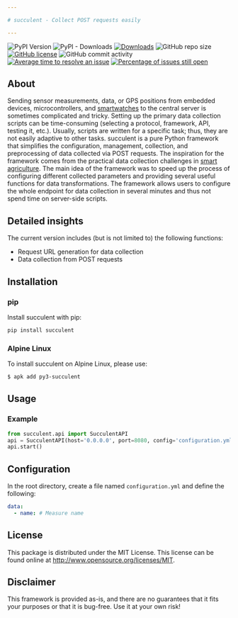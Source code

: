 ```yaml
---

# succulent - Collect POST requests easily

---
```

![PyPI Version](https://img.shields.io/pypi/v/succulent.svg)
![PyPI - Downloads](https://img.shields.io/pypi/dm/succulent.svg)
[![Downloads](https://pepy.tech/badge/succulent)](https://pepy.tech/project/succulent)
![GitHub repo size](https://img.shields.io/github/repo-size/firefly-cpp/succulent?style=flat-square)
[![GitHub license](https://img.shields.io/github/license/firefly-cpp/succulent.svg)](https://github.com/firefly-cpp/succulent/blob/master/LICENSE)
![GitHub commit activity](https://img.shields.io/github/commit-activity/w/firefly-cpp/succulent.svg)
[![Average time to resolve an issue](http://isitmaintained.com/badge/resolution/firefly-cpp/succulent.svg)](http://isitmaintained.com/project/firefly-cpp/succulent "Average time to resolve an issue")
[![Percentage of issues still open](http://isitmaintained.com/badge/open/firefly-cpp/succulent.svg)](http://isitmaintained.com/project/firefly-cpp/succulent "Percentage of issues still open")

## About

Sending sensor measurements, data, or GPS positions from embedded devices, microcontrollers, and [smartwatches](https://github.com/firefly-cpp/AST-Monitor) to the central server is sometimes complicated and tricky. Setting up the primary data collection scripts can be time-consuming (selecting a protocol, framework, API, testing it, etc.). Usually, scripts are written for a specific task; thus, they are not easily adaptive to other tasks. succulent is a pure Python framework that simplifies the configuration, management, collection, and preprocessing of data collected via POST requests. The inspiration for the framework comes from the practical data collection challenges in [smart agriculture](https://github.com/firefly-cpp/smart-agriculture-datasets/tree/main/plant-monitoring-esp32). The main idea of the framework was to speed up the process of configuring different collected parameters and providing several useful functions for data transformations. The framework allows users to configure the whole endpoint for data collection in several minutes and thus not spend time on server-side scripts.

## Detailed insights
The current version includes (but is not limited to) the following functions:

- Request URL generation for data collection
- Data collection from POST requests

## Installation

### pip

Install succulent with pip:

```sh
pip install succulent
```
### Alpine Linux

To install succulent on Alpine Linux, please use:

```sh
$ apk add py3-succulent
```

## Usage

### Example

```python
from succulent.api import SucculentAPI
api = SucculentAPI(host='0.0.0.0', port=8080, config='configuration.yml', format='csv')
api.start()
```

## Configuration
In the root directory, create a file named `configuration.yml` and define the following:
```yml
data:
  - name: # Measure name
```

## License

This package is distributed under the MIT License. This license can be found online at <http://www.opensource.org/licenses/MIT>.

## Disclaimer

This framework is provided as-is, and there are no guarantees that it fits your purposes or that it is bug-free. Use it at your own risk!

